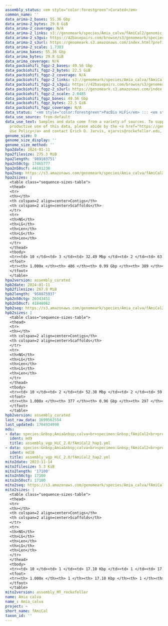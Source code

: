 ```yaml
---
assembly_status: <em style="color:forestgreen">Curated</em>
common_name: ''
data_arima-2_bases: 55.36 Gbp
data_arima-2_bytes: 29.8 GiB
data_arima-2_coverage: N/A
data_arima-2_links: s3://genomeark/species/Amia_calva/fAmiCal2/genomic_data/arima/<br>
data_arima-2_s3gui: https://42basepairs.com/browse/s3/genomeark/species/Amia_calva/fAmiCal2/genomic_data/arima/
data_arima-2_s3url: https://genomeark.s3.amazonaws.com/index.html?prefix=species/Amia_calva/fAmiCal2/genomic_data/arima/
data_arima-2_scale: 1.7303
data_arima_bases: 55.36 Gbp
data_arima_bytes: 29.8 GiB
data_arima_coverage: N/A
data_pacbiohifi_fqgz-2_bases: 49.56 Gbp
data_pacbiohifi_fqgz-2_bytes: 22.5 GiB
data_pacbiohifi_fqgz-2_coverage: N/A
data_pacbiohifi_fqgz-2_links: s3://genomeark/species/Amia_calva/fAmiCal2/genomic_data/pacbio_hifi/<br>
data_pacbiohifi_fqgz-2_s3gui: https://42basepairs.com/browse/s3/genomeark/species/Amia_calva/fAmiCal2/genomic_data/pacbio_hifi/
data_pacbiohifi_fqgz-2_s3url: https://genomeark.s3.amazonaws.com/index.html?prefix=species/Amia_calva/fAmiCal2/genomic_data/pacbio_hifi/
data_pacbiohifi_fqgz-2_scale: 2.0485
data_pacbiohifi_fqgz_bases: 49.56 Gbp
data_pacbiohifi_fqgz_bytes: 22.5 GiB
data_pacbiohifi_fqgz_coverage: N/A
data_status: '<em style="color:forestgreen">PacBio HiFi</em> ::: <em style="color:forestgreen">Arima</em>'
data_use_source: from-default
data_use_text: Samples and data come from a variety of sources. To support fair and
  productive use of this data, please abide by the <a href="https://genome10k.soe.ucsc.edu/data-use-policies/">Data
  Use Policy</a> and contact Erich D. Jarvis, ejarvis@rockefeller.edu, with any questions.
genome_size: 0
genome_size_display: ''
genome_size_method: ''
hpa2date: 2024-01-11
hpa2filesize: 275.3 MiB
hpa2length: '989103751'
hpa2n50ctg: 17465777
hpa2n50scf: 44181238
hpa2seq: https://s3.amazonaws.com/genomeark/species/Amia_calva/fAmiCal2/assembly_curated/fAmiCal2.hap1.cur.20240111.fasta.gz
hpa2sizes: |
  <table class="sequence-sizes-table">
  <thead>
  <tr>
  <th></th>
  <th colspan=2 align=center>Contigs</th>
  <th colspan=2 align=center>Scaffolds</th>
  </tr>
  <tr>
  <th>NG</th>
  <th>LG</th>
  <th>Len</th>
  <th>LG</th>
  <th>Len</th>
  </tr>
  </thead>
  <tbody>
  <tr><td> 10 </td><td> 3 </td><td> 32.49 Mbp </td><td> 2 </td><td> 63.57 Mbp </td></tr><tr><td> 20 </td><td> 7 </td><td> 29.54 Mbp </td><td> 4 </td><td> 55.60 Mbp </td></tr><tr><td> 30 </td><td> 10 </td><td> 24.03 Mbp </td><td> 6 </td><td> 50.67 Mbp </td></tr><tr><td> 40 </td><td> 15 </td><td> 21.06 Mbp </td><td> 8 </td><td> 45.55 Mbp </td></tr><tr style="background-color:#cccccc;"><td> 50 </td><td> 20 </td><td style="background-color:#88ff88;"> 17.47 Mbp </td><td> 10 </td><td style="background-color:#88ff88;"> 44.18 Mbp </td></tr><tr><td> 60 </td><td> 26 </td><td> 15.70 Mbp </td><td> 12 </td><td> 38.05 Mbp </td></tr><tr><td> 70 </td><td> 34 </td><td> 9.82 Mbp </td><td> 15 </td><td> 31.21 Mbp </td></tr><tr><td> 80 </td><td> 47 </td><td> 4.50 Mbp </td><td> 18 </td><td> 28.15 Mbp </td></tr><tr><td> 90 </td><td> 79 </td><td> 1.66 Mbp </td><td> 22 </td><td> 22.84 Mbp </td></tr><tr><td> 100 </td><td> 486 </td><td> 4.19 Kbp </td><td> 389 </td><td> 4.19 Kbp </td></tr></tbody>
  <tfoot>
  <tr><th> 1.000x </th><th> 486 </th><th> 0.99 Gbp </th><th> 389 </th><th> 0.99 Gbp </th></tr>
  </tfoot>
  </table>
hpa2version: assembly_curated
hpb2date: 2024-01-11
hpb2filesize: 267.9 MiB
hpb2length: '958875937'
hpb2n50ctg: 20343451
hpb2n50scf: 41848062
hpb2seq: https://s3.amazonaws.com/genomeark/species/Amia_calva/fAmiCal2/assembly_curated/fAmiCal2.hap2.cur.20240111.fasta.gz
hpb2sizes: |
  <table class="sequence-sizes-table">
  <thead>
  <tr>
  <th></th>
  <th colspan=2 align=center>Contigs</th>
  <th colspan=2 align=center>Scaffolds</th>
  </tr>
  <tr>
  <th>NG</th>
  <th>LG</th>
  <th>Len</th>
  <th>LG</th>
  <th>Len</th>
  </tr>
  </thead>
  <tbody>
  <tr><td> 10 </td><td> 2 </td><td> 52.38 Mbp </td><td> 2 </td><td> 59.31 Mbp </td></tr><tr><td> 20 </td><td> 5 </td><td> 32.65 Mbp </td><td> 4 </td><td> 55.71 Mbp </td></tr><tr><td> 30 </td><td> 8 </td><td> 26.88 Mbp </td><td> 5 </td><td> 52.79 Mbp </td></tr><tr><td> 40 </td><td> 12 </td><td> 25.01 Mbp </td><td> 7 </td><td> 49.57 Mbp </td></tr><tr style="background-color:#cccccc;"><td> 50 </td><td> 16 </td><td style="background-color:#88ff88;"> 20.34 Mbp </td><td> 10 </td><td style="background-color:#88ff88;"> 41.85 Mbp </td></tr><tr><td> 60 </td><td> 21 </td><td> 16.89 Mbp </td><td> 12 </td><td> 37.09 Mbp </td></tr><tr><td> 70 </td><td> 28 </td><td> 10.42 Mbp </td><td> 15 </td><td> 31.44 Mbp </td></tr><tr><td> 80 </td><td> 39 </td><td> 8.05 Mbp </td><td> 18 </td><td> 28.46 Mbp </td></tr><tr><td> 90 </td><td> 56 </td><td> 3.10 Mbp </td><td> 21 </td><td> 24.12 Mbp </td></tr><tr><td> 100 </td><td> 377 </td><td> 11.50 Kbp </td><td> 297 </td><td> 11.50 Kbp </td></tr></tbody>
  <tfoot>
  <tr><th> 1.000x </th><th> 377 </th><th> 0.96 Gbp </th><th> 297 </th><th> 0.96 Gbp </th></tr>
  </tfoot>
  </table>
hpb2version: assembly_curated
last_raw_data: 1699562554
last_updated: 1704934998
mds:
- data: species:&nbsp;Amia&nbsp;calva<br>specimen:&nbsp;fAmiCal2<br>projects:&nbsp;<br>&nbsp;&nbsp;-&nbsp;vgp<br>assembled_by_group:&nbsp;Rockefeller<br>data_location:&nbsp;S3<br>release_to:&nbsp;S3<br>haplotype_to_curate:&nbsp;hap1<br>hap1:&nbsp;s3://genomeark/species/Amia_calva/fAmiCal2/assembly_vgp_HiC_2.0/fAmiCal2.HiC.hap1.20231114.fasta.gz<br>hap2:&nbsp;s3://genomeark/species/Amia_calva/fAmiCal2/assembly_vgp_HiC_2.0/fAmiCal2.HiC.hap2.20231114.fasta.gz<br>pretext_hap1:&nbsp;s3://genomeark/species/Amia_calva/fAmiCal2/assembly_vgp_HiC_2.0/evaluation/hap1/pretext/fAmiCal2_hap1_s2.pretext<br>pretext_hap2:&nbsp;s3://genomeark/species/Amia_calva/fAmiCal2/assembly_vgp_HiC_2.0/evaluation/hap2/pretext/fAmiCal2_hap2_s2.pretext<br>kmer_spectra_img:&nbsp;s3://genomeark/species/Amia_calva/fAmiCal2/assembly_vgp_HiC_2.0/evaluation/merqury/fAmiCal2_png/<br>pacbio_read_dir:&nbsp;s3://genomeark/species/Amia_calva/fAmiCal2/genomic_data/pacbio_hifi/<br>pacbio_read_type:&nbsp;hifi<br>hic_read_dir:&nbsp;s3://genomeark/species/Amia_calva/fAmiCal2/genomic_data/arima/<br>mito:&nbsp;s3://genomeark/species/Amia_calva/fAmiCal2/assembly_MT_rockefeller/fAmiCal2.MT.20231114.fasta.gz<br>pipeline:&nbsp;<br>&nbsp;&nbsp;-&nbsp;hifiasm&nbsp;(0.19.3+galaxy0)<br>&nbsp;&nbsp;-&nbsp;yahs&nbsp;(1.2a.2+galaxy1)<br>notes:&nbsp;This&nbsp;was&nbsp;a&nbsp;Hifiasm-HiC&nbsp;assembly&nbsp;of&nbsp;fAmiCal2,&nbsp;resulting&nbsp;in&nbsp;two&nbsp;complete&nbsp;haplotypes.&nbsp;HiC&nbsp;scaffolding&nbsp;was&nbsp;performed&nbsp;with&nbsp;YaHS.&nbsp;&nbsp;The&nbsp;HiC&nbsp;prep&nbsp;kit&nbsp;used&nbsp;was&nbsp;Arima&nbsp;library&nbsp;prep.&nbsp;The&nbsp;HiC&nbsp;reads&nbsp;needed&nbsp;to&nbsp;have&nbsp;5&nbsp;bp&nbsp;trimmed&nbsp;from&nbsp;the&nbsp;5'&nbsp;end&nbsp;due&nbsp;to&nbsp;adapter&nbsp;left&nbsp;over&nbsp;from&nbsp;the&nbsp;Arima&nbsp;library&nbsp;prep&nbsp;kit.&nbsp;<br>
  ident: md9
  title: assembly_vgp_HiC_2.0/fAmiCal2_hap1.yml
- data: species:&nbsp;Amia&nbsp;calva<br>specimen:&nbsp;fAmiCal2<br>projects:&nbsp;<br>&nbsp;&nbsp;-&nbsp;vgp<br>assembled_by_group:&nbsp;Rockefeller<br>data_location:&nbsp;S3<br>release_to:&nbsp;S3<br>haplotype_to_curate:&nbsp;hap2<br>hap1:&nbsp;s3://genomeark/species/Amia_calva/fAmiCal2/assembly_vgp_HiC_2.0/fAmiCal2.HiC.hap1.20231114.fasta.gz<br>hap2:&nbsp;s3://genomeark/species/Amia_calva/fAmiCal2/assembly_vgp_HiC_2.0/fAmiCal2.HiC.hap2.20231114.fasta.gz<br>pretext_hap1:&nbsp;s3://genomeark/species/Amia_calva/fAmiCal2/assembly_vgp_HiC_2.0/evaluation/hap1/pretext/fAmiCal2_hap1_s2.pretext<br>pretext_hap2:&nbsp;s3://genomeark/species/Amia_calva/fAmiCal2/assembly_vgp_HiC_2.0/evaluation/hap2/pretext/fAmiCal2_hap2_s2.pretext<br>kmer_spectra_img:&nbsp;s3://genomeark/species/Amia_calva/fAmiCal2/assembly_vgp_HiC_2.0/evaluation/merqury/fAmiCal2_png/<br>pacbio_read_dir:&nbsp;s3://genomeark/species/Amia_calva/fAmiCal2/genomic_data/pacbio_hifi/<br>pacbio_read_type:&nbsp;hifi<br>hic_read_dir:&nbsp;s3://genomeark/species/Amia_calva/fAmiCal2/genomic_data/arima/<br>mito:&nbsp;s3://genomeark/species/Amia_calva/fAmiCal2/assembly_MT_rockefeller/fAmiCal2.MT.20231114.fasta.gz<br>pipeline:&nbsp;<br>&nbsp;&nbsp;-&nbsp;hifiasm&nbsp;(0.19.3+galaxy0)<br>&nbsp;&nbsp;-&nbsp;yahs&nbsp;(1.2a.2+galaxy1)<br>notes:&nbsp;This&nbsp;was&nbsp;a&nbsp;Hifiasm-HiC&nbsp;assembly&nbsp;of&nbsp;fAmiCal2,&nbsp;resulting&nbsp;in&nbsp;two&nbsp;complete&nbsp;haplotypes.&nbsp;HiC&nbsp;scaffolding&nbsp;was&nbsp;performed&nbsp;with&nbsp;YaHS.&nbsp;&nbsp;The&nbsp;HiC&nbsp;prep&nbsp;kit&nbsp;used&nbsp;was&nbsp;Arima&nbsp;library&nbsp;prep.&nbsp;The&nbsp;HiC&nbsp;reads&nbsp;needed&nbsp;to&nbsp;have&nbsp;5&nbsp;bp&nbsp;trimmed&nbsp;from&nbsp;the&nbsp;5'&nbsp;end&nbsp;due&nbsp;to&nbsp;adapter&nbsp;left&nbsp;over&nbsp;from&nbsp;the&nbsp;Arima&nbsp;library&nbsp;prep&nbsp;kit.&nbsp;<br>
  ident: md10
  title: assembly_vgp_HiC_2.0/fAmiCal2_hap2.yml
mito2date: 2023-11-14
mito2filesize: 5.3 KiB
mito2length: '17100'
mito2n50ctg: 17100
mito2n50scf: 17100
mito2seq: https://s3.amazonaws.com/genomeark/species/Amia_calva/fAmiCal2/assembly_MT_rockefeller/fAmiCal2.MT.20231114.fasta.gz
mito2sizes: |
  <table class="sequence-sizes-table">
  <thead>
  <tr>
  <th></th>
  <th colspan=2 align=center>Contigs</th>
  <th colspan=2 align=center>Scaffolds</th>
  </tr>
  <tr>
  <th>NG</th>
  <th>LG</th>
  <th>Len</th>
  <th>LG</th>
  <th>Len</th>
  </tr>
  </thead>
  <tbody>
  <tr><td> 10 </td><td> 1 </td><td> 17.10 Kbp </td><td> 1 </td><td> 17.10 Kbp </td></tr><tr><td> 20 </td><td> 1 </td><td> 17.10 Kbp </td><td> 1 </td><td> 17.10 Kbp </td></tr><tr><td> 30 </td><td> 1 </td><td> 17.10 Kbp </td><td> 1 </td><td> 17.10 Kbp </td></tr><tr><td> 40 </td><td> 1 </td><td> 17.10 Kbp </td><td> 1 </td><td> 17.10 Kbp </td></tr><tr style="background-color:#cccccc;"><td> 50 </td><td> 1 </td><td style="background-color:#ff8888;"> 17.10 Kbp </td><td> 1 </td><td style="background-color:#ff8888;"> 17.10 Kbp </td></tr><tr><td> 60 </td><td> 1 </td><td> 17.10 Kbp </td><td> 1 </td><td> 17.10 Kbp </td></tr><tr><td> 70 </td><td> 1 </td><td> 17.10 Kbp </td><td> 1 </td><td> 17.10 Kbp </td></tr><tr><td> 80 </td><td> 1 </td><td> 17.10 Kbp </td><td> 1 </td><td> 17.10 Kbp </td></tr><tr><td> 90 </td><td> 1 </td><td> 17.10 Kbp </td><td> 1 </td><td> 17.10 Kbp </td></tr><tr><td> 100 </td><td> 1 </td><td> 17.10 Kbp </td><td> 1 </td><td> 17.10 Kbp </td></tr></tbody>
  <tfoot>
  <tr><th> 1.000x </th><th> 1 </th><th> 17.10 Kbp </th><th> 1 </th><th> 17.10 Kbp </th></tr>
  </tfoot>
  </table>
mito2version: assembly_MT_rockefeller
name: Amia calva
name_: Amia_calva
project: ~
short_name: fAmiCal
taxon_id: ''
---
```

